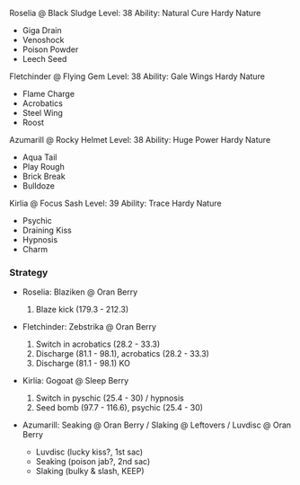 Roselia @ Black Sludge
Level: 38
Ability: Natural Cure
Hardy Nature
- Giga Drain
- Venoshock
- Poison Powder
- Leech Seed

Fletchinder @ Flying Gem
Level: 38
Ability: Gale Wings
Hardy Nature
- Flame Charge
- Acrobatics
- Steel Wing
- Roost

Azumarill @ Rocky Helmet
Level: 38
Ability: Huge Power
Hardy Nature
- Aqua Tail
- Play Rough
- Brick Break
- Bulldoze

Kirlia @ Focus Sash
Level: 39
Ability: Trace
Hardy Nature
- Psychic
- Draining Kiss
- Hypnosis
- Charm

### Strategy

- Roselia: Blaziken @ Oran Berry

    1. Blaze kick (179.3 - 212.3)

- Fletchinder: Zebstrika @ Oran Berry

    1. Switch in acrobatics (28.2 - 33.3)
    2. Discharge (81.1 - 98.1), acrobatics (28.2 - 33.3)
    3. Discharge (81.1 - 98.1) KO

- Kirlia: Gogoat @ Sleep Berry

    1. Switch in pyschic (25.4 - 30) / hypnosis
    2. Seed bomb (97.7 - 116.6), psychic (25.4 - 30)

- Azumarill: Seaking @ Oran Berry / Slaking @ Leftovers / Luvdisc @ Oran Berry

    * Luvdisc (lucky kiss?, 1st sac)
    * Seaking (poison jab?, 2nd sac)
    * Slaking (bulky & slash, KEEP)